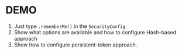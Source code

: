 # DEMO

1. Just type `.rememberMe()` in the `SecurityConfig`
2. Show what options are available and how to configure Hash-based approach
2. Show how to configure persistent-token approach.
